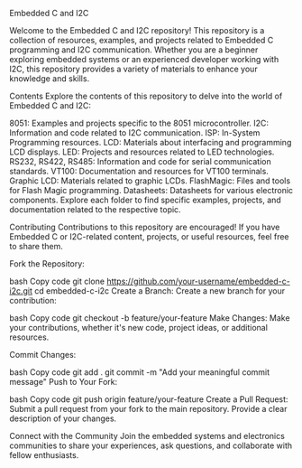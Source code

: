 Embedded C and I2C

Welcome to the Embedded C and I2C repository! This repository is a collection of resources, examples, and projects related to Embedded C programming and I2C communication. Whether you are a beginner exploring embedded systems or an experienced developer working with I2C, this repository provides a variety of materials to enhance your knowledge and skills.

Contents
Explore the contents of this repository to delve into the world of Embedded C and I2C:

8051: Examples and projects specific to the 8051 microcontroller.
I2C: Information and code related to I2C communication.
ISP: In-System Programming resources.
LCD: Materials about interfacing and programming LCD displays.
LED: Projects and resources related to LED technologies.
RS232, RS422, RS485: Information and code for serial communication standards.
VT100: Documentation and resources for VT100 terminals.
Graphic LCD: Materials related to graphic LCDs.
FlashMagic: Files and tools for Flash Magic programming.
Datasheets: Datasheets for various electronic components.
Explore each folder to find specific examples, projects, and documentation related to the respective topic.

Contributing
Contributions to this repository are encouraged! If you have Embedded C or I2C-related content, projects, or useful resources, feel free to share them.

Fork the Repository:

bash
Copy code
git clone https://github.com/your-username/embedded-c-i2c.git
cd embedded-c-i2c
Create a Branch:
Create a new branch for your contribution:

bash
Copy code
git checkout -b feature/your-feature
Make Changes:
Make your contributions, whether it's new code, project ideas, or additional resources.

Commit Changes:

bash
Copy code
git add .
git commit -m "Add your meaningful commit message"
Push to Your Fork:

bash
Copy code
git push origin feature/your-feature
Create a Pull Request:
Submit a pull request from your fork to the main repository. Provide a clear description of your changes.

Connect with the Community
Join the embedded systems and electronics communities to share your experiences, ask questions, and collaborate with fellow enthusiasts.
